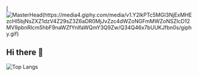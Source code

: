 [![MasterHead(https://media4.giphy.com/media/v1.Y2lkPTc5MGI3NjExMHEzcHl5bjNsZXZ1dzV4Z29sZ3Z6aDR0MjJvZzc4dWZoNGFmMWZoNSZlcD12MV9pbnRlcm5hbF9naWZfYnlfaWQmY3Q9Zw/Q34Q46x7bUUKJfbn0s/giphy.gif)](https://github.com/NMinxin)
## Hi there 👋

![Top Langs](https://github-readme-stats.vercel.app/api/top-langs/?username=anuraghazra&layout=compact)
<!--
**NMinxin/NMinxin** is a ✨ _special_ ✨ repository because its `README.md` (this file) appears on your GitHub profile.

Here are some ideas to get you started:

- 🔭 I’m currently working on ...
- 🌱 I’m currently learning ...
- 👯 I’m looking to collaborate on ...
- 🤔 I’m looking for help with ...
- 💬 Ask me about ...
- 📫 How to reach me: ...
- 😄 Pronouns: ...
- ⚡ Fun fact: ...
-->
